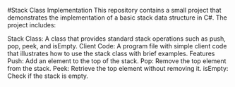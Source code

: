#Stack Class Implementation
This repository contains a small project that demonstrates the implementation of a basic stack data structure in C#. The project includes:

Stack Class: A class that provides standard stack operations such as push, pop, peek, and isEmpty.
Client Code: A program file with simple client code that illustrates how to use the stack class with brief examples.
Features
Push: Add an element to the top of the stack.
Pop: Remove the top element from the stack.
Peek: Retrieve the top element without removing it.
isEmpty: Check if the stack is empty.
